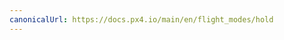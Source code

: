 ```yaml
---
canonicalUrl: https://docs.px4.io/main/en/flight_modes/hold
---
```


<Redirect to="../flight_modes_mc/hold" />
